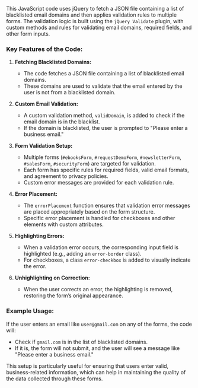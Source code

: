 This JavaScript code uses jQuery to fetch a JSON file containing a list of blacklisted email domains and then applies validation rules to multiple forms. The validation logic is built using the `jQuery Validate` plugin, with custom methods and rules for validating email domains, required fields, and other form inputs.

### Key Features of the Code:

1. **Fetching Blacklisted Domains:**
   - The code fetches a JSON file containing a list of blacklisted email domains.
   - These domains are used to validate that the email entered by the user is not from a blacklisted domain.

2. **Custom Email Validation:**
   - A custom validation method, `validDomain`, is added to check if the email domain is in the blacklist.
   - If the domain is blacklisted, the user is prompted to "Please enter a business email."

3. **Form Validation Setup:**
   - Multiple forms (`#ebooksForm`, `#requestDemoForm`, `#newsletterForm`, `#salesForm`, `#securityForm`) are targeted for validation.
   - Each form has specific rules for required fields, valid email formats, and agreement to privacy policies.
   - Custom error messages are provided for each validation rule.

4. **Error Placement:**
   - The `errorPlacement` function ensures that validation error messages are placed appropriately based on the form structure.
   - Specific error placement is handled for checkboxes and other elements with custom attributes.

5. **Highlighting Errors:**
   - When a validation error occurs, the corresponding input field is highlighted (e.g., adding an `error-border` class).
   - For checkboxes, a class `error-checkbox` is added to visually indicate the error.

6. **Unhighlighting on Correction:**
   - When the user corrects an error, the highlighting is removed, restoring the form’s original appearance.

### Example Usage:
If the user enters an email like `user@gmail.com` on any of the forms, the code will:
- Check if `gmail.com` is in the list of blacklisted domains.
- If it is, the form will not submit, and the user will see a message like "Please enter a business email."

This setup is particularly useful for ensuring that users enter valid, business-related information, which can help in maintaining the quality of the data collected through these forms.
